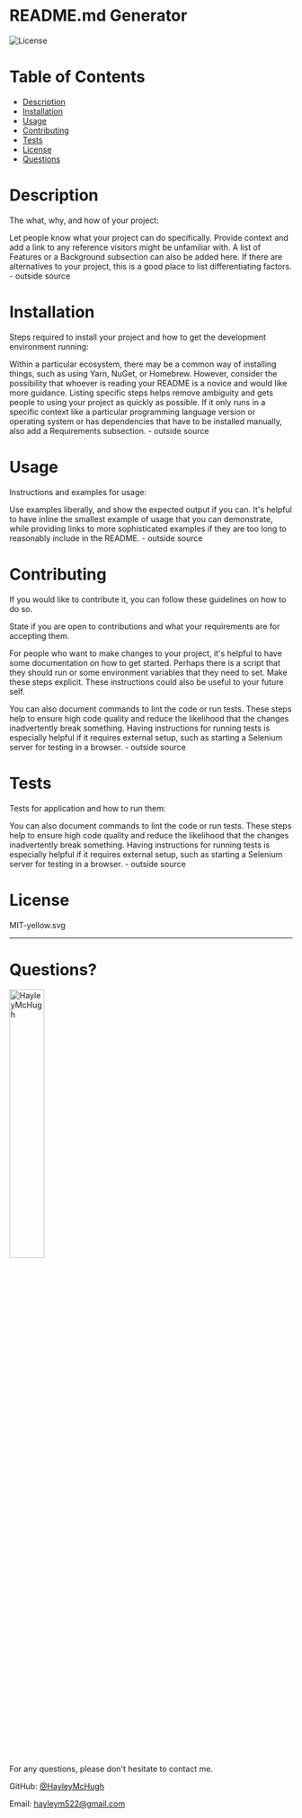 # README.md Generator

![License](https://img.shields.io/badge/License-MIT-yellow.svg)
    
# Table of Contents
* [Description](#description)
* [Installation](#installation) 
* [Usage](#usage) 
* [Contributing](#contributing) 
* [Tests](#tests)
* [License](#license)
* [Questions](#questions)


# Description 

The what, why, and how of your project:

Let people know what your project can do specifically. Provide context and add a link to any reference visitors might be unfamiliar with. A list of Features or a Background subsection can also be added here. If there are alternatives to your project, this is a good place to list differentiating factors.  - outside source


# Installation 

Steps required to install your project and how to get the development environment running:

Within a particular ecosystem, there may be a common way of installing things, such as using Yarn, NuGet, or Homebrew. However, consider the possibility that whoever is reading your README is a novice and would like more guidance. Listing specific steps helps remove ambiguity and gets people to using your project as quickly as possible. If it only runs in a specific context like a particular programming language version or operating system or has dependencies that have to be installed manually, also add a Requirements subsection.  - outside source

    
# Usage 

Instructions and examples for usage:

Use examples liberally, and show the expected output if you can. It's helpful to have inline the smallest example of usage that you can demonstrate, while providing links to more sophisticated examples if they are too long to reasonably include in the README.  - outside source
    
   
# Contributing 

If you would like to contribute it, you can follow these guidelines on how to do so.

State if you are open to contributions and what your requirements are for accepting them.

For people who want to make changes to your project, it's helpful to have some documentation on how to get started. Perhaps there is a script that they should run or some environment variables that they need to set. Make these steps explicit. These instructions could also be useful to your future self.

You can also document commands to lint the code or run tests. These steps help to ensure high code quality and reduce the likelihood that the changes inadvertently break something. Having instructions for running tests is especially helpful if it requires external setup, such as starting a Selenium server for testing in a browser.  - outside source

   
# Tests

Tests for application and how to run them:

You can also document commands to lint the code or run tests. These steps help to ensure high code quality and reduce the likelihood that the changes inadvertently break something. Having instructions for running tests is especially helpful if it requires external setup, such as starting a Selenium server for testing in a browser.  - outside source
    
   
# License

MIT-yellow.svg
    
---

# Questions?

<img src="https://avatars.githubusercontent.com/u/89363296?v=4" alt="HayleyMcHugh" width="35%" />

For any questions, please don't hesitate to contact me. 

GitHub: [@HayleyMcHugh](https://api.github.com/users/HayleyMcHugh)

Email: hayleym522@gmail.com